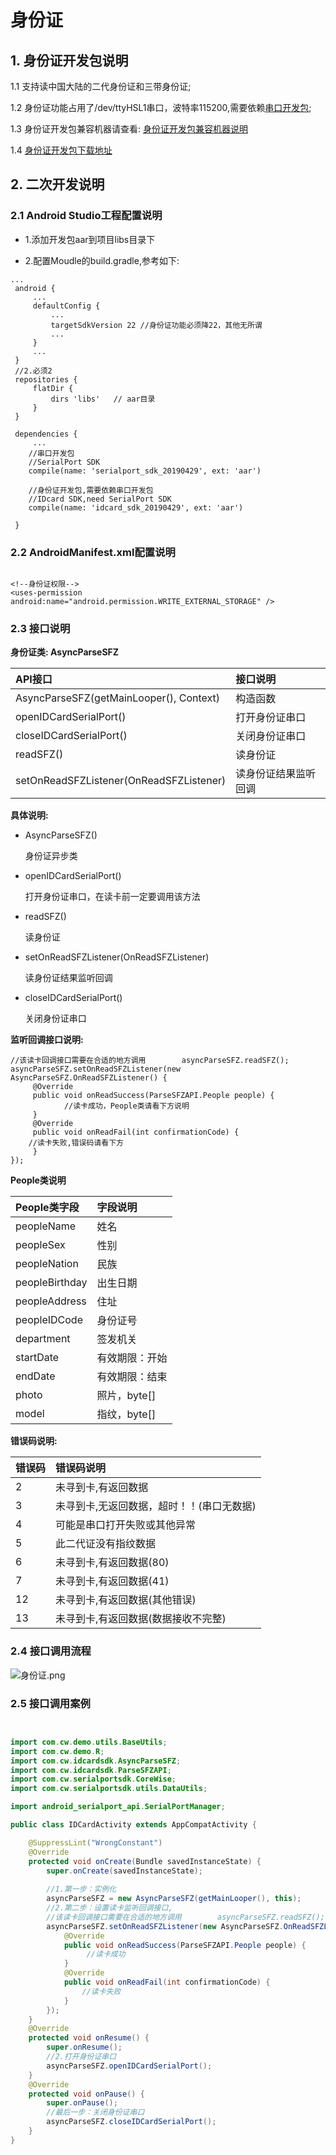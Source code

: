 # 身份证

## 1. 身份证开发包说明

   1.1 支持读中国大陆的二代身份证和三带身份证;

   1.2 身份证功能占用了/dev/ttyHSL1串口，波特率115200,需要依赖[串口开发包](https://coding.net/u/CoreWise/p/SDK/git);

   1.3 身份证开发包兼容机器请查看: [身份证开发包兼容机器说明](https://coding.net/u/CoreWise/p/SDK/git)

   1.4 [身份证开发包下载地址](https://coding.net/u/CoreWise/p/SDK/git)

## 2. 二次开发说明


### 2.1 Android Studio工程配置说明

- 1.添加开发包aar到项目libs目录下

- 2.配置Moudle的build.gradle,参考如下:


```
...
 android {
     ...
     defaultConfig {
         ...
         targetSdkVersion 22 //身份证功能必须降22，其他无所谓
         ...
     }
     ...
 }
 //2.必须2
 repositories {
     flatDir {
         dirs 'libs'   // aar目录
     }
 }

 dependencies {
     ...
    //串口开发包
    //SerialPort SDK
    compile(name: 'serialport_sdk_20190429', ext: 'aar')

    //身份证开发包,需要依赖串口开发包
    //IDcard SDK,need SerialPort SDK
    compile(name: 'idcard_sdk_20190429', ext: 'aar')

 }
```

### 2.2 AndroidManifest.xml配置说明

```

<!--身份证权限-->
<uses-permission android:name="android.permission.WRITE_EXTERNAL_STORAGE" />

```


### 2.3  接口说明


**身份证类: AsyncParseSFZ**


| API接口 | 接口说明 |
| :----- | :---- |
| AsyncParseSFZ(getMainLooper(), Context) | 构造函数 |
| openIDCardSerialPort() | 打开身份证串口 |
| closeIDCardSerialPort() | 关闭身份证串口 |
| readSFZ() | 读身份证 |
| setOnReadSFZListener(OnReadSFZListener) | 读身份证结果监听回调 |




**具体说明:**

- AsyncParseSFZ()

  身份证异步类

- openIDCardSerialPort()

  打开身份证串口，在读卡前一定要调用该方法

- readSFZ()

  读身份证

- setOnReadSFZListener(OnReadSFZListener)

  读身份证结果监听回调

- closeIDCardSerialPort()

  关闭身份证串口


**监听回调接口说明:**

```
//该读卡回调接口需要在合适的地方调用        asyncParseSFZ.readSFZ();
asyncParseSFZ.setOnReadSFZListener(new AsyncParseSFZ.OnReadSFZListener() {
     @Override
     public void onReadSuccess(ParseSFZAPI.People people) {
            //读卡成功，People类请看下方说明
     }
     @Override
     public void onReadFail(int confirmationCode) {
	//读卡失败,错误码请看下方
     }
});

 ```



**People类说明**

| People类字段 | 字段说明 |
| :----- | :---- |
| peopleName | 姓名 |
| peopleSex | 性别 |
| peopleNation | 民族 |
| peopleBirthday | 出生日期 |
| peopleAddress | 住址 |
| peopleIDCode | 身份证号 |
| department | 签发机关 |
| startDate | 有效期限：开始 |
| endDate | 有效期限：结束 |
| photo | 照片，byte[] |
| model | 指纹，byte[] |




**错误码说明:**

| 错误码 | 错误码说明 |
| :----- | :---- |
| 2 | 未寻到卡,有返回数据 |
| 3 |未寻到卡,无返回数据，超时！！(串口无数据)  |
| 4 | 可能是串口打开失败或其他异常 |
| 5 | 此二代证没有指纹数据 |
| 6 | 未寻到卡,有返回数据(80) |
| 7 | 未寻到卡,有返回数据(41) |
| 12 | 未寻到卡,有返回数据(其他错误) |
| 13 | 未寻到卡,有返回数据(数据接收不完整) |





### 2.4 接口调用流程



![身份证.png](https://i.loli.net/2019/05/08/5cd24de928430.png)






### 2.5 接口调用案例


```java


import com.cw.demo.utils.BaseUtils;
import com.cw.demo.R;
import com.cw.idcardsdk.AsyncParseSFZ;
import com.cw.idcardsdk.ParseSFZAPI;
import com.cw.serialportsdk.CoreWise;
import com.cw.serialportsdk.utils.DataUtils;

import android_serialport_api.SerialPortManager;

public class IDCardActivity extends AppCompatActivity {

    @SuppressLint("WrongConstant")
    @Override
    protected void onCreate(Bundle savedInstanceState) {
        super.onCreate(savedInstanceState);
  
       	//1.第一步：实例化
        asyncParseSFZ = new AsyncParseSFZ(getMainLooper(), this);
		//2.第二步：设置读卡监听回调接口,
        //该读卡回调接口需要在合适的地方调用        asyncParseSFZ.readSFZ();  
        asyncParseSFZ.setOnReadSFZListener(new AsyncParseSFZ.OnReadSFZListener() {
            @Override
            public void onReadSuccess(ParseSFZAPI.People people) {
                 //读卡成功
            }
            @Override
            public void onReadFail(int confirmationCode) {
				//读卡失败
            }
        });
    }
    @Override
    protected void onResume() {
        super.onResume();
        //2.打开身份证串口
        asyncParseSFZ.openIDCardSerialPort();
    }
    @Override
    protected void onPause() {
        super.onPause();
        //最后一步：关闭身份证串口
        asyncParseSFZ.closeIDCardSerialPort(); 
    }
}


```

